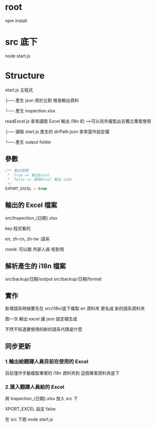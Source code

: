 # root

npm install

# src 底下

node start.js

# Structure

start.js 主程式

├── 產生 json 用於比對 檢查輸出資料

└── 產生 inspection.xlsx

readExcel.js 拿來讀取 Excel 輸出 i18n 的 -->可以另外複製出去獨立專案使用

├── 讀取 start.js 產生的 dirPath.json 拿來當作設定檔

└── 產生 output folder

## 參數

```js
/** 輸出開關
 *  true => 輸出Excel
 *  false => 讀取Excel 輸出 i18n
 */
EXPORT_EXCEL = true
```

## 輸出的 Excel 檔案

src/Inspection\_{日期}.xlsx

key:程式看的

en, zh-cn, zh-tw :語系

rowid: 可以跟 外部人員 核對用

## 解析產生的 i18n 檔案

src/backup/日期/output
src/backup/日期/format

## 實作

新增語系時候要先在 src/i18n/底下複製 en 資料夾 更名成 新的語系資料夾

跑一次 輸出 excel 讓 json 設定檔生成

不然不知道要使用的新的語系代碼是什麼

## 同步更新

### 1.輸出給翻譯人員目前在使用的 Excel

目前僅作手動複製專案的 i18n 資料夾到 這個專案資料夾底下

### 2.匯入翻譯人員給的 Excel

將 Inspection\_{日期}.xlsx 放入 src 下

XPORT_EXCEL 設定 false

在 src 下跑 node start.js
